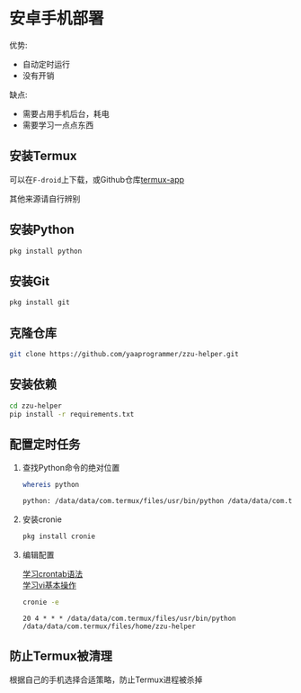 # 安卓手机部署

优势:

- 自动定时运行
- 没有开销

缺点:

- 需要占用手机后台，耗电
- 需要学习一点点东西

## 安装Termux

可以在`F-droid`上下载，或Github仓库[termux-app](https://github.com/termux/termux-app/releases/)

其他来源请自行辨别

## 安装Python

```bash
pkg install python
```

## 安装Git

```bash
pkg install git
```

## 克隆仓库

```bash
git clone https://github.com/yaaprogrammer/zzu-helper.git
```

## 安装依赖

```bash
cd zzu-helper
pip install -r requirements.txt
```

## 配置定时任务

1. 查找Python命令的绝对位置

    ```bash
    whereis python
    ```

    ```bash
    python: /data/data/com.termux/files/usr/bin/python /data/data/com.termux/files/usr/share/man/man1/python.1.gz
    ```

2. 安装cronie

    ```bash
    pkg install cronie
    ```

3. 编辑配置

    [学习crontab语法](https://www.runoob.com/linux/linux-comm-crontab.html)  
    [学习vi基本操作](http://c.biancheng.net/vi/)

    ```bash
    cronie -e
    ```

    ```cronie
    20 4 * * * /data/data/com.termux/files/usr/bin/python /data/data/com.termux/files/home/zzu-helper
    ```

## 防止Termux被清理

根据自己的手机选择合适策略，防止Termux进程被杀掉
